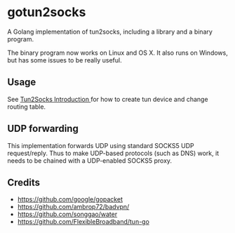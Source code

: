 # gotun2socks

A Golang implementation of tun2socks, including a library and a binary program. 

The binary program now works on Linux and OS X. It also runs on Windows, but has some issues to be really useful. 

## Usage

See <a href="https://code.google.com/p/badvpn/wiki/tun2socks"> Tun2Socks Introduction </a> for how to create tun device and change routing table.

## UDP forwarding

This implementation forwards UDP using standard SOCKS5 UDP request/reply. Thus to make UDP-based protocols (such as DNS) work, it needs to be chained with a UDP-enabled SOCKS5 proxy.  


## Credits

- https://github.com/google/gopacket
- https://github.com/ambrop72/badvpn/
- https://github.com/songgao/water
- https://github.com/FlexibleBroadband/tun-go

